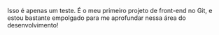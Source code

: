 Isso é apenas um teste. É o meu primeiro projeto de front-end no Git, e estou bastante empolgado para me aprofundar nessa área do desenvolvimento!
